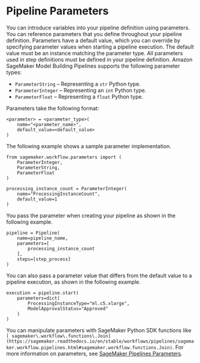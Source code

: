 # Pipeline Parameters<a name="build-and-manage-parameters"></a>

You can introduce variables into your pipeline definition using parameters\. You can reference parameters that you define throughout your pipeline definition\. Parameters have a default value, which you can override by specifying parameter values when starting a pipeline execution\. The default value must be an instance matching the parameter type\. All parameters used in step definitions must be defined in your pipeline definition\. Amazon SageMaker Model Building Pipelines supports the following parameter types: 
+  `ParameterString` – Representing a `str` Python type\. 
+  `ParameterInteger` – Representing an `int` Python type\. 
+  `ParameterFloat` – Representing a `float` Python type\. 

Parameters take the following format:

```
<parameter> = <parameter_type>(
    name="<parameter_name>",
    default_value=<default_value>
)
```

The following example shows a sample parameter implementation\.

```
from sagemaker.workflow.parameters import (
    ParameterInteger,
    ParameterString,
    ParameterFloat
)

processing_instance_count = ParameterInteger(
    name="ProcessingInstanceCount",
    default_value=1
)
```

You pass the parameter when creating your pipeline as shown in the following example\.

```
pipeline = Pipeline(
    name=pipeline_name,
    parameters=[
        processing_instance_count
    ],
    steps=[step_process]
)
```

You can also pass a parameter value that differs from the default value to a pipeline execution, as shown in the following example\.

```
execution = pipeline.start(
    parameters=dict(
        ProcessingInstanceType="ml.c5.xlarge",
        ModelApprovalStatus="Approved"
    )
)
```

You can manipulate parameters with SageMaker Python SDK functions like `[ sagemaker\.workflow\.functions\.Join](https://sagemaker.readthedocs.io/en/stable/workflows/pipelines/sagemaker.workflow.pipelines.html#sagemaker.workflow.functions.Join)`\. For more information on parameters, see [ SageMaker Pipelines Parameters](https://sagemaker.readthedocs.io/en/stable/workflows/pipelines/sagemaker.workflow.pipelines.html#parameters)\.